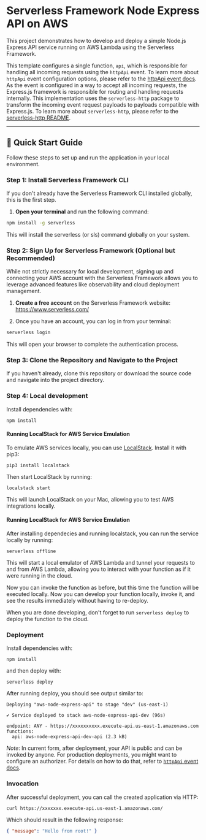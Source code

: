 <!--
title: 'Serverless Framework Node Express API on AWS'
description: 'This template demonstrates how to develop and deploy a simple Node Express API running on AWS Lambda using the Serverless Framework.'
layout: Doc
framework: v4
platform: AWS
language: nodeJS
priority: 1
authorLink: 'https://github.com/serverless'
authorName: 'Serverless, Inc.'
authorAvatar: 'https://avatars1.githubusercontent.com/u/13742415?s=200&v=4'
-->

# Serverless Framework Node Express API on AWS

This project demonstrates how to develop and deploy a simple Node.js Express API service running on AWS Lambda using the Serverless Framework.

This template configures a single function, `api`, which is responsible for handling all incoming requests using the `httpApi` event. To learn more about `httpApi` event configuration options, please refer to the [httpApi event docs](https://www.serverless.com/framework/docs/providers/aws/events/http-api). As the event is configured in a way to accept all incoming requests, the Express.js framework is responsible for routing and handling requests internally. This implementation uses the `serverless-http` package to transform the incoming event request payloads to payloads compatible with Express.js. To learn more about `serverless-http`, please refer to the [serverless-http README](https://github.com/serverless/serverless-http).

---

## 🚀 Quick Start Guide

Follow these steps to set up and run the application in your local environment.

### Step 1: Install Serverless Framework CLI

If you don't already have the Serverless Framework CLI installed globally, this is the first step.

1.  **Open your terminal** and run the following command:

```bash
npm install -g serverless
```

This will install the serverless (or sls) command globally on your system.

### Step 2: Sign Up for Serverless Framework (Optional but Recommended)

While not strictly necessary for local development, signing up and connecting your AWS account with the Serverless Framework allows you to leverage advanced features like observability and cloud deployment management.

1.  **Create a free account** on the Serverless Framework website: https://www.serverless.com/

2.  Once you have an account, you can log in from your terminal:

```bash
serverless login
```
This will open your browser to complete the authentication process.

### Step 3: Clone the Repository and Navigate to the Project

If you haven't already, clone this repository or download the source code and navigate into the project directory.

### Step 4: Local development

Install dependencies with:

```
npm install
```

#### Running LocalStack for AWS Service Emulation

To emulate AWS services locally, you can use [LocalStack](https://github.com/localstack/localstack). Install it with pip3:

```
pip3 install localstack
```

Then start LocalStack by running:

```
localstack start
```

This will launch LocalStack on your Mac, allowing you to test AWS integrations locally.

#### Running LocalStack for AWS Service Emulation

After installing dependecies and running localstack, you can run the service locally by running:

```
serverless offline
```

This will start a local emulator of AWS Lambda and tunnel your requests to and from AWS Lambda, allowing you to interact with your function as if it were running in the cloud.

Now you can invoke the function as before, but this time the function will be executed locally. Now you can develop your function locally, invoke it, and see the results immediately without having to re-deploy.

When you are done developing, don't forget to run `serverless deploy` to deploy the function to the cloud.

### Deployment

Install dependencies with:

```
npm install
```

and then deploy with:

```
serverless deploy
```

After running deploy, you should see output similar to:

```
Deploying "aws-node-express-api" to stage "dev" (us-east-1)

✔ Service deployed to stack aws-node-express-api-dev (96s)

endpoint: ANY - https://xxxxxxxxxx.execute-api.us-east-1.amazonaws.com
functions:
  api: aws-node-express-api-dev-api (2.3 kB)
```

_Note_: In current form, after deployment, your API is public and can be invoked by anyone. For production deployments, you might want to configure an authorizer. For details on how to do that, refer to [`httpApi` event docs](https://www.serverless.com/framework/docs/providers/aws/events/http-api/).

### Invocation

After successful deployment, you can call the created application via HTTP:

```
curl https://xxxxxxx.execute-api.us-east-1.amazonaws.com/
```

Which should result in the following response:

```json
{ "message": "Hello from root!" }
```


